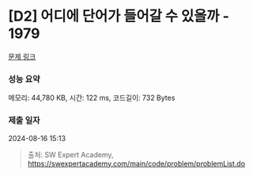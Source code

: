 # [D2] 어디에 단어가 들어갈 수 있을까 - 1979 

[문제 링크](https://swexpertacademy.com/main/code/problem/problemDetail.do?contestProbId=AV5PuPq6AaQDFAUq) 

### 성능 요약

메모리: 44,780 KB, 시간: 122 ms, 코드길이: 732 Bytes

### 제출 일자

2024-08-16 15:13



> 출처: SW Expert Academy, https://swexpertacademy.com/main/code/problem/problemList.do